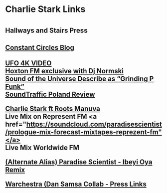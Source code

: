 <H1>Charlie Stark Links<H1>

<H2>Hallways and Stairs Press<H2>
<a href="http://www.constantcircles.com/prem-sd002/"> Constant Circles Blog </a> <br>



<br>
<a href="https://www.youtube.com/watch?v=TAPfLYxE2pw">UFO 4K VIDEO</a>

<br>
<a href="https://soundcloud.com/paradisescientist/charlie-stark-ufo-ep-radio-rip-world-premiere- hoxton-fm-normski">Hoxton FM exclusive with Dj Normski</a>
<br>
<a href="https://soundsoftheuniverse.com/product/ufo">Sound of the Universe Describe as “Grinding P Funk”</a>
<br>
<a href="http://soundtraffic.pl/charlie-stark-ufo/">SoundTraffic Poland Review</a>
<br>

<a href="https://youtu.be/8jH_bSqv17s">Charlie Stark ft Roots Manuva</a>
<br>
Live Mix on Represent FM
<a href="https://soundcloud.com/paradisescientist/prologue-mix-forecast-mixtapes-reprezent-fm"</a>
<br>
Live Mix Worldwide FM
<br>

<a href="https://soundcloud.com/paradisescientist/ibeyi-oya-paradise-scientist-remix">(Alternate Alias) Paradise Scientist - Ibeyi Oya Remix</a>
<br>

<a href="https://mixmag.net/read/infinite-machine-releases-debut-warsnare-album-warchestra-news/ https://uk.style.yahoo.com/premiere-warsnare-calls-vocalist-charlie-175230366.html">Warchestra (Dan Samsa Collab - Press Links</a>
